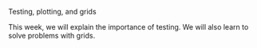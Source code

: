 Testing, plotting, and grids

This week, we will explain the importance of testing. We will also learn to solve problems with grids.
